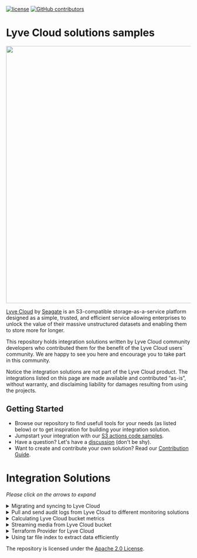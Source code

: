 [![ license](https://img.shields.io/badge/License-Apache%202.0-blue.svg)](https://github.com/Seagate/Lyve-Cloud-Solutions-Samples/blob/main/LICENSE)
[![GitHub contributors](https://img.shields.io/github/contributors/Seagate/Lyve-Cloud-Solutions-Samples)](https://github.com/Seagate/Lyve-Cloud-Solutions-Samples/graphs/contributors/)

# Lyve Cloud solutions samples

<img src="images/LyveCloud-logo.png?raw=true" width="700">

[Lyve Cloud](https://www.seagate.com/gb/en/services/cloud/storage/) by [Seagate](https://www.seagate.com) is an S3-compatible storage-as-a-service platform designed as a simple, trusted, and efficient service allowing enterprises to unlock the value of their massive unstructured datasets and enabling them to store more for longer.

This repository holds integration solutions written by Lyve Cloud community developers who contributed them for the benefit of the Lyve Cloud users` community. We are happy to see you here and encourage you to take part in this community.

Notice the integration solutions are not part of the Lyve Cloud product. The integrations listed on this page are made available and contributed “as-is”, without warranty, and disclaiming liability for damages resulting from using the projects.

## Getting Started

- Browse our repository to find usefull tools for your needs (as listed below) or to get inspiration for building your integration solution.
- Jumpstart your integration with our [S3 actions code samples](s3-actions-code-samples).
- Have a question? Let's have a [discussion](https://github.com/Seagate/Lyve-Cloud-solutions-samples/discussions) (don't be shy).
- Want to create and contribute your own solution? Read our [Contribution Guide](CONTRIBUTING.md).

# Integration Solutions

*Please click on the arrows to expand*
<details><summary>Migrating and syncing to Lyve Cloud</summary> 

| Solution|Source |Technology|Installation|
|  --- |  --- | ---| ---|
| 1. [On-demand sync of Linux local directory to Lyve Cloud bucket.](s3sync-local-to-lyvecloud/)| Linux |Cronjob|Manual
| 2. [Migrating and syncing between AWS and Lyve Cloud buckets.](syncer/)|AWS|AWS Lambda|Cli-Tool|
| 3. [Replicating new objects created in AWS S3 bucket to a Lyve Cloud bucket.](s3-replication-to-lyvecloud/)|AWS|AWS Lambda|Manual|
| 4. [Full-stack solution for easily migrating and synchronizing files from other cloud services to Lyve Cloud](data-migration-and-sync-to-lyvecloud/). | Generic S3, GCP, Alibaba, Azure Containers | Web App| ---|

</details>

<details><summary>Pull and send audit logs from Lyve Cloud to different monitoring solutions </summary> 

| Solution|Monitoring service
| ---| ---|
| 1. [Sending Lyve Cloud S3 API Audit Log events to be consumed and displayed in AWS CloudWatch.](cloudwatch/)|CloudWatch|
| 2. [Sending Lyve Cloud S3 API Audit Log events to be consumed and displayed in Azure Monitor(Log Analytics).](azure-monitor/)| Azure Monitor|
| 3. [Sending Lyve Cloud S3 API Audit Log events to be consumed and displayed in Grafana.](audit-log-analysis-grafana/) | Grafana|

</details>

<details><summary>Calculating Lyve Cloud bucket metrics</summary>

[bucket-metrics-collection](bucket-metrics-collection/)

The purpose of this integration solution is to demonstrate how Lyve Cloud bucket metrics can be securely pulled using AWS Lambda and displayed in AWS CloudWatch. The bucket metrics displayed in this solution are: number of objects and bucket size. These metrics are calculated for the buckets that Lyve Cloud credentials can access. Once the metrics are pulled, it can be displayed using AWS CloudWatch dashboards.

</details>

<details><summary>Streaming media from Lyve Cloud bucket</summary> 

[media-streamer](media-streamer/)

Middleware solution built with Python and FastAPI, which is optimized for video streaming.

It serves as a middleware from the browser request to the requested object, which is the video file. The implementation is based on the Range Requests Specification in RFC 7233.

</details>


<details><summary>Terraform Provider for Lyve Cloud</summary>

[Terraform Lyve Cloud provider](https://registry.terraform.io/providers/Seagate/lyvecloud)

Terraform provider plugin for managing Lyve Cloud S3 buckets, objects, permissions and service accounts.

</details>

<details><summary>Using tar file index to extract data efficiently</summary>

[tar-index-extract](/tar-index-extract)

Tool that allows extracting a small amount of files from a tar archive file located in an Lyve Cloud bucket.

</details>

The repository is licensed under the [Apache 2.0 License](LICENSE).
